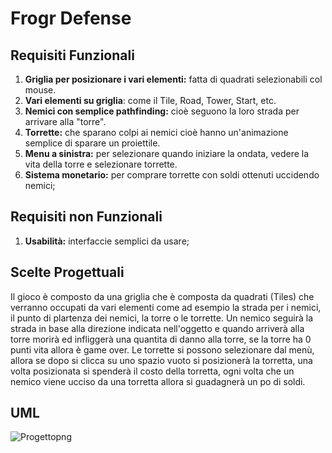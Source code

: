 # Frogr Defense
## Requisiti Funzionali
1. **Griglia per posizionare i vari elementi:** fatta di quadrati selezionabili col mouse.
2. **Vari elementi su griglia**: come il Tile, Road, Tower, Start, etc.
3. **Nemici con semplice pathfinding:** cioè seguono la loro strada per arrivare alla "torre".
4. **Torrette:** che sparano colpi ai nemici cioè hanno un'animazione semplice di sparare un proiettile.
5. **Menu a sinistra:** per selezionare quando iniziare la ondata, vedere la vita della torre e selezionare torrette.
6. **Sistema monetario:** per comprare torrette con soldi ottenuti uccidendo nemici;
## Requisiti non Funzionali
1. **Usabilità:** interfaccie semplici da usare;

## Scelte Progettuali
Il gioco è composto da una griglia che è composta da quadrati (Tiles) che verranno occupati da vari elementi
come ad esempio la strada per i nemici, il punto di plartenza dei nemici, la torre o le torrette. Un nemico
seguirà la strada in base alla direzione indicata nell'oggetto e quando arriverà alla torre morirà ed 
infliggerà una quantita di danno alla torre, se la torre ha 0 punti vita allora è game over. Le torrette si
possono selezionare dal menù, allora se dopo si clicca su uno spazio vuoto si posizionerà la torretta, una
volta posizionata si spenderà il costo della torretta, ogni volta che un nemico viene ucciso da una torretta
allora si guadagnerà un po di soldi.
## UML
![Progettopng](https://github.com/user-attachments/assets/44eba60b-772e-41a2-951b-8e98e2bd6353)
